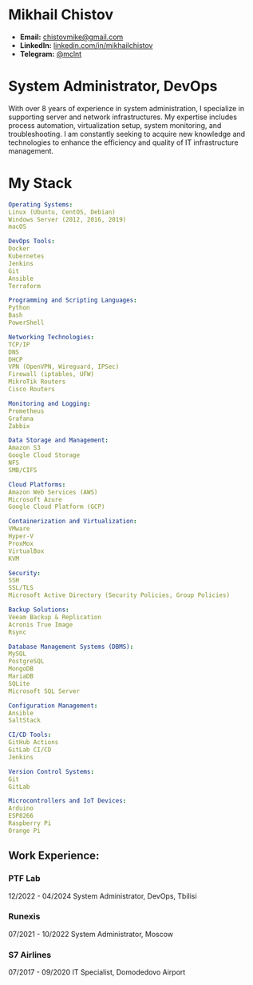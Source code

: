 # **Mikhail Chistov**

- **Email:** chistovmike@gmail.com
- **LinkedIn:** [linkedin.com/in/mikhailchistov](https://www.linkedin.com/in/mikhail-chistov-bb0669218/)
- **Telegram:** [@mclnt](https://t.me/mikcln)

# **System Administrator, DevOps**

With over 8 years of experience in system administration, I specialize in supporting server and network infrastructures. My expertise includes process automation, virtualization setup, system monitoring, and troubleshooting. I am constantly seeking to acquire new knowledge and technologies to enhance the efficiency and quality of IT infrastructure management.

# My Stack

```yml
Operating Systems:
Linux (Ubuntu, CentOS, Debian)
Windows Server (2012, 2016, 2019)
macOS

DevOps Tools:
Docker
Kubernetes
Jenkins
Git
Ansible
Terraform

Programming and Scripting Languages:
Python
Bash
PowerShell

Networking Technologies:
TCP/IP
DNS
DHCP
VPN (OpenVPN, Wireguard, IPSec)
Firewall (iptables, UFW)
MikroTik Routers
Cisco Routers

Monitoring and Logging:
Prometheus
Grafana
Zabbix

Data Storage and Management:
Amazon S3
Google Cloud Storage
NFS
SMB/CIFS

Cloud Platforms:
Amazon Web Services (AWS)
Microsoft Azure
Google Cloud Platform (GCP)

Containerization and Virtualization:
VMware
Hyper-V
ProxMox
VirtualBox
KVM

Security:
SSH
SSL/TLS
Microsoft Active Directory (Security Policies, Group Policies)

Backup Solutions:
Veeam Backup & Replication
Acronis True Image
Rsync

Database Management Systems (DBMS):
MySQL
PostgreSQL
MongoDB
MariaDB
SQLite
Microsoft SQL Server

Configuration Management:
Ansible
SaltStack

CI/CD Tools:
GitHub Actions
GitLab CI/CD
Jenkins

Version Control Systems:
Git
GitLab

Microcontrollers and IoT Devices:
Arduino
ESP8266
Raspberry Pi
Orange Pi
```
## **Work Experience:**

### PTF Lab

12/2022 - 04/2024
System Administrator, DevOps, Tbilisi

### Runexis

07/2021 - 10/2022
System Administrator, Moscow

### S7 Airlines

07/2017 - 09/2020
IT Specialist, Domodedovo Airport

